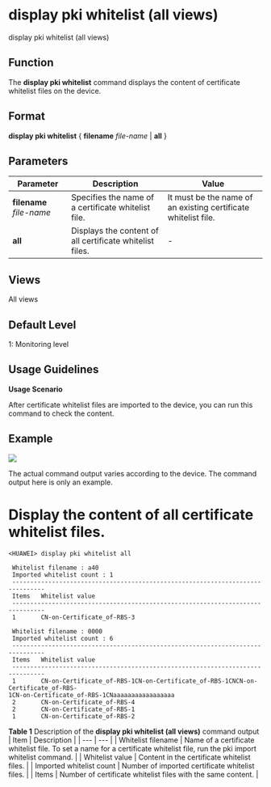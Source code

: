 display pki whitelist (all views)
=================================

display pki whitelist (all views)

Function
--------



The **display pki whitelist** command displays the content of certificate whitelist files on the device.




Format
------

**display pki whitelist** { **filename** *file-name* | **all** }


Parameters
----------

| Parameter | Description | Value |
| --- | --- | --- |
| **filename** *file-name* | Specifies the name of a certificate whitelist file. | It must be the name of an existing certificate whitelist file. |
| **all** | Displays the content of all certificate whitelist files. | - |



Views
-----

All views


Default Level
-------------

1: Monitoring level


Usage Guidelines
----------------

**Usage Scenario**

After certificate whitelist files are imported to the device, you can run this command to check the content.


Example
-------

![](../public_sys-resources/note_3.0-en-us.png) 

The actual command output varies according to the device. The command output here is only an example.


# Display the content of all certificate whitelist files.
```
<HUAWEI> display pki whitelist all

 Whitelist filename : a40                                                      
 Imported whitelist count : 1                                       
 -------------------------------------------------------------------------------     
 Items   Whitelist value                                                            
 -------------------------------------------------------------------------------    
 1       CN-on-Certificate_of-RBS-3

 Whitelist filename : 0000
 Imported whitelist count : 6
 -------------------------------------------------------------------------------     
 Items   Whitelist value                                                            
 -------------------------------------------------------------------------------    
 1       CN-on-Certificate_of-RBS-1CN-on-Certificate_of-RBS-1CNCN-on-Certificate_of-RBS-
1CN-on-Certificate_of-RBS-1CNaaaaaaaaaaaaaaaaa
 2       CN-on-Certificate_of-RBS-4
 2       CN-on-Certificate_of-RBS-1
 1       CN-on-Certificate_of-RBS-2

```

**Table 1** Description of the **display pki whitelist (all views)** command output
| Item | Description |
| --- | --- |
| Whitelist filename | Name of a certificate whitelist file. To set a name for a certificate whitelist file, run the pki import whitelist command. |
| Whitelist value | Content in the certificate whitelist files. |
| Imported whitelist count | Number of imported certificate whitelist files. |
| Items | Number of certificate whitelist files with the same content. |